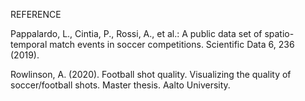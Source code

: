 REFERENCE

Pappalardo, L., Cintia, P., Rossi, A., et al.: A public data set of spatio-temporal match events in soccer competitions. Scientific Data 6, 236 (2019).

Rowlinson, A. (2020). Football shot quality. Visualizing the quality of soccer/football shots. Master thesis. Aalto University. 
